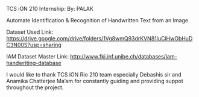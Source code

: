 TCS iON 210 Internship: By: PALAK

Automate Identification & Recognition of Handwritten Text from an Image

Dataset Used Link: https://drive.google.com/drive/folders/1Vg8wmQ93drKVN81luCiHwObHuDC3N00S?usp=sharing

IAM Dataset Master Link: http://www.fki.inf.unibe.ch/databases/iam-handwriting-database

I would like to thank TCS iON Rio 210 team especially Debashis sir and Anamika Chatterjee Ma’am for constantly guiding and providing suppot throughout the project.
